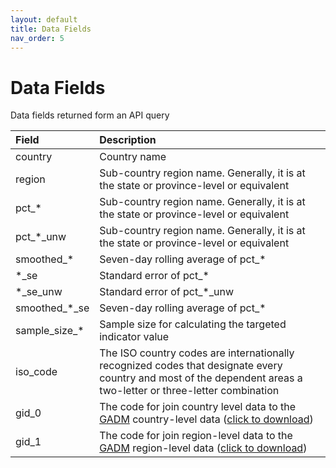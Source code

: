 ```yaml
---
layout: default
title: Data Fields
nav_order: 5
---
```


# Data Fields

Data fields returned form an API query

| Field              | Description          |
|:-------------------|:---------------------|
| country            | Country name         |
| region             | Sub-country region name. Generally, it is at the state or province-level or equivalent         |
| pct\_*             | Sub-country region name. Generally, it is at the state or province-level or equivalent         |
| pct\_\*\_unw       | Sub-country region name. Generally, it is at the state or province-level or equivalent         |
| smoothed\_\*       | Seven-day rolling average of pct\_\*         |
| \*\_se             | Standard error of pct\_\*                    |
| \*\_se\_unw        | Standard error of pct\_\*\_unw               |
| smoothed\_\*\_se   | Seven-day rolling average of pct\_\*         |
| sample\_size\_\*   | Sample size for calculating the targeted indicator value         |
| iso\_code          | The ISO country codes are internationally recognized codes that designate every country and most of the dependent areas a two-letter or three-letter combination        |
| gid\_0             | The code for join country level data to the [GADM](https://gadm.org) country-level data ([click to download](https://biogeo.ucdavis.edu/data/gadm3.6/gadm36_shp.zip))         |
| gid\_1             | The code for join region-level data to the [GADM](https://gadm.org) region-level data ([click to download](https://biogeo.ucdavis.edu/data/gadm3.6/gadm36_levels_shp.zip))       |

<!-- | pct\_\*      | Weighted percentage of respondents that have reported the specified indicator, where * is the indicator, except for the following indicators:\s\scovid, where \* = cli  
flu, where \* = ili  
mask, where \* = mc  
contact, where \* = dc  
finance, where \* = hf  
anosmia, where \* = anos  
vaccine_acpt, where \* = vu|
| pct_\*_unw     | Unweighted percentage of respondents that have reported the specified indicator, where * is the indicator, except for the following indicators:
covid, where \* = cli  
flu, where \* = ili  
mask, where \* = mc  
contact, where \* = dc  
finance, where \* = hf  
anosmia, where \* = anos  
vaccine_acpt, where \* = vu |
| smoothed_\*    | Seven-day rolling average of pct\_\* |
| \*_se          | Standard error of pct\_\*   |
| \*_se_unw      | Standard error of unweighted percent   |
| smoothed_\*_se | Standard error of smoothed percent    |
| sample_size_\* | Sample size for calculating the targeted indicator value   |
| iso_code      | The ISO country codes are internationally recognized codes that designate every country and most of the dependent areas a two-letter or three-letter combination.   |
| gid_0         | The code for join country level data to the [GADM](https://gadm.org) country-level data (click to download)   |
| gid_1         | The code for join region-level data to the [GADM](https://gadm.org) region-level data (click to download)  |
| survey_date   | Survey date for the data   | -->